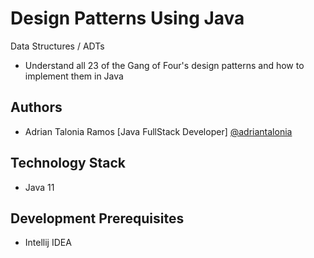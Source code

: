 
# Design Patterns Using Java

Data Structures / ADTs
- Understand all 23 of the Gang of Four's design patterns and how to implement them in Java


## Authors

- Adrian Talonia Ramos [Java FullStack Developer] [@adriantalonia](https://github.com/adriantalonia)


## Technology Stack
- Java 11



## Development Prerequisites
- Intellij IDEA